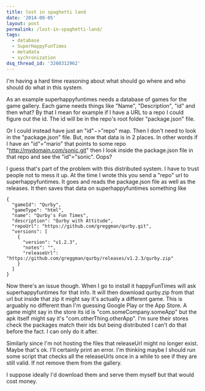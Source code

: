 ```yaml
---
title: lost in spaghetti land
date: '2014-09-05'
layout: post
permalink: /lost-in-spaghetti-land/
tags:
  - database
  - SuperHappyFunTimes
  - metadata
  - sychronization
dsq_thread_id: '3260312962'
---
```

I'm having a hard time reasoning about what should go where and who should do
what in this system.

As an example superhappyfuntimes needs a database of games for the game
gallery. Each game needs things like "Name", "Description", "id" and then what?
By that I mean for example if I have a URL to a repo I could figure out the id.
The id will be in the repo's root folder "package.json" file.

Or I could instead have just an "id"&minus;&gt;"repo" map. Then I don't need to
look in the "package.json" file. But, now that data is in 2 places. In other
words if I have an "id"="mario" that points to some repo
"http://mydomain.com/sonic.git" then I look inside the package.json file in
that repo and see the "id"="sonic". Oops?

I guess that's part of the problem with this distributed system. I have to
trust people not to mess it up. At the time I wrote this you send a "repo" url
to superhappyfuntimes. It goes and reads the package.json file as well as the
releases. It then saves that data on superhappyfuntimes something like

<pre><code>{
  "gameId": "Qurby",
  "gameType": "html",
  "name": "Qurby's Fun Times",
  "description": "Qurby with Attitude",
  "repoUrl": "https://github.com/greggman/qurby.git",
  "versions": [
    {
      "version": "v1.2.3",
      "notes": "",
      "releaseUrl": "https://github.com/greggman/qurby/releases/v1.2.3/qurby.zip"
    }
  ]
}
</code></pre>

Now there's an issue though. When I go to install it happyFunTimes will ask
superhappyfuntimes for that info. It will then download qurby.zip from that url
but inside that zip it might say it's actually a different game. This is
arguably no different than I'm guessing Google Play or the App Store. A game
might say in the store its id is "com.someCompany.someApp" but the apk itself
might say it's "com.otherThing.otherApp". I'm sure their stores check the
packages match their ids but being distributed I can't do that before the fact.
I can only do it after.

Similarly since I'm not hosting the files that releaseUrl might no longer
exist. Maybe that's ok. I'll certainly print an error. I'm thinking maybe I
should run some script that checks all the releaseUrls once in a while to see
if they are still valid. If not remove them from the gallery.

I suppose ideally I'd download them and serve them myself but that would cost
money.